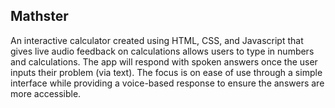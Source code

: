 ## Mathster

An interactive calculator created using HTML, CSS, and Javascript that gives live audio feedback on calculations allows users to type in numbers and calculations. The app will respond with spoken answers once the user inputs their problem (via text). The focus is on ease of use through a simple interface while providing a voice-based response to ensure the answers are more accessible.


